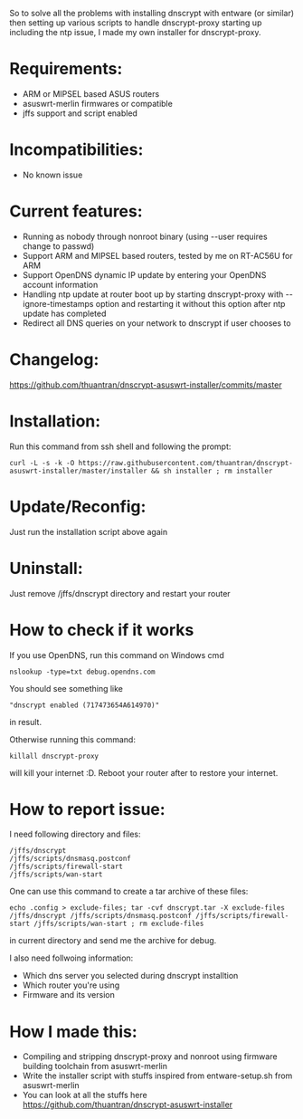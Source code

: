 So to solve all the problems with installing dnscrypt with entware (or similar) then setting up various scripts to handle dnscrypt-proxy starting up including the ntp issue, I made my own installer for dnscrypt-proxy.

# Requirements:
- ARM or MIPSEL based ASUS routers
- asuswrt-merlin firmwares or compatible
- jffs support and script enabled

# Incompatibilities:
- No known issue

# Current features:
- Running as nobody through nonroot binary (using --user requires change to passwd)
- Support ARM and MIPSEL based routers, tested by me on RT-AC56U for ARM
- Support OpenDNS dynamic IP update by entering your OpenDNS account information
- Handling ntp update at router boot up by starting dnscrypt-proxy with --ignore-timestamps option and restarting it without this option after ntp update has completed
- Redirect all DNS queries on your network to dnscrypt if user chooses to

# Changelog:
https://github.com/thuantran/dnscrypt-asuswrt-installer/commits/master

# Installation:
Run this command from ssh shell and following the prompt:
```
curl -L -s -k -O https://raw.githubusercontent.com/thuantran/dnscrypt-asuswrt-installer/master/installer && sh installer ; rm installer
```
# Update/Reconfig:
Just run the installation script above again

# Uninstall:
Just remove /jffs/dnscrypt directory and restart your router

# How to check if it works
If you use OpenDNS, run this command on Windows cmd
```
nslookup -type=txt debug.opendns.com
```
You should see something like
```
"dnscrypt enabled (717473654A614970)"
```
in result.

Otherwise running this command:
```
killall dnscrypt-proxy
```
will kill your internet :D. Reboot your router after to restore your internet.

# How to report issue:
I need following directory and files:
```
/jffs/dnscrypt
/jffs/scripts/dnsmasq.postconf
/jffs/scripts/firewall-start
/jffs/scripts/wan-start
```
One can use this command to create a tar archive of these files:
```
echo .config > exclude-files; tar -cvf dnscrypt.tar -X exclude-files /jffs/dnscrypt /jffs/scripts/dnsmasq.postconf /jffs/scripts/firewall-start /jffs/scripts/wan-start ; rm exclude-files
```
in current directory and send me the archive for debug.

I also need follwoing information:
- Which dns server you selected during dnscrypt installtion
- Which router you're using
- Firmware and its version

# How I made this:
- Compiling and stripping dnscrypt-proxy and nonroot using firmware building toolchain from asuswrt-merlin
- Write the installer script with stuffs inspired from entware-setup.sh from asuswrt-merlin
- You can look at all the stuffs here https://github.com/thuantran/dnscrypt-asuswrt-installer

